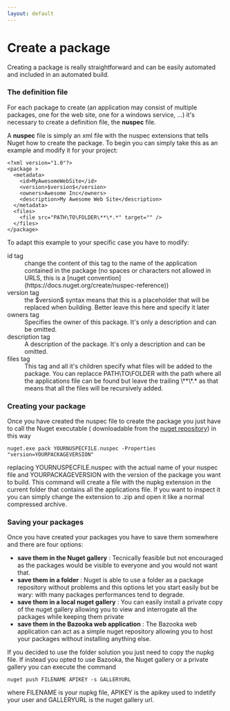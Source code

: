 ```yaml
---
layout: default
---
```


# Create a package

Creating a package is really straightforward and can be easily automated and included in an automated build.

### The definition file

For each package to create (an application may consist of multiple packages, one for the web site, one for a windows service, ...) it's necessary to create a definition file, the **nuspec** file.

A **nuspec** file is simply an xml file with the nuspec extensions that tells Nuget how to create the package. To begin you can simply take this as an example and modify it for your project:

    <?xml version="1.0"?>
    <package >
      <metadata>
        <id>MyAwesomeWebSite</id>
        <version>$version$</version>
        <owners>Awesome Inc</owners>
        <description>My Awesome Web Site</description>
      </metadata>
      <files>
        <file src="PATH\TO\FOLDER\**\*.*" target="" />
      </files>
    </package>

To adapt this example to your specific case you have to modify:

<dl>
    <dt>id tag</dt>
    <dd>change the content of this tag to the name of the application contained in the package (no spaces or characters not allowed in URLS, this is a [nuget convention](https://docs.nuget.org/create/nuspec-reference))</dd>
    <dt>version tag</dt>
    <dd>the $version$ syntax means that this is a placeholder that will be replaced when building. Better leave this here and specify it later</dd>    
    <dt>owners tag</dt>
    <dd>Specifies the owner of this package. It's only a description and can be omitted.</dd>   
    <dt>description tag</dt>
    <dd>A description of the package. It's only a description and can be omitted.</dd>  
    <dt>files tag</dt>
    <dd>This tag and all it's children specify what files will be added to the package. You can replacce PATH\TO\FOLDER with the path where all the applications file can be found but leave the trailing \**\*.* as that means that all the files will be recursively added.</dd>
</dl>

### Creating your package

Once you have created the nuspec file to create the package you just have to call the Nuget executable ( downloadable from the [nuget repository](http://nuget.codeplex.com/releases/view/612846)) in this way

    nuget.exe pack YOURNUSPECFILE.nuspec -Properties "version=YOURPACKAGEVERSION"
    
replacing YOURNUSPECFILE.nuspec with the actual name of your nuspec file and YOURPACKAGEVERSION with the version of the package you want to build. This command will create a file with the nupkg extension in the current folder that contains all the applications file. If you want to inspect it you can simply change the extension to .zip and open it like a normal compressed archive.

### Saving your packages

Once you have created your packages you have to save them somewhere and there are four options:

- **save them in the Nuget gallery** : Tecnically feasible but not encouraged as the packages would be visible to everyone and you would not want that.
- **save them in a folder** : Nuget is able to use a folder as a package repository without problems and this options let you start easily but be wary: with many packages performances tend to degrade.
- **save them in a local nuget gallery** : You can easily install a private copy of the nuget gallery allowing you to view and interrogate all the packages while keeping them private
- **save them in the Bazooka web application** : The Bazooka web application can act as a simple nuget repository allowing you to host your packages without installing anything else. 

If you decided to use the folder solution you just need to copy the nupkg file. If instead you opted to use Bazooka, the Nuget gallery or a private gallery you can execute the command 

    nuget push FILENAME APIKEY -s GALLERYURL
    
where FILENAME is your nupkg file, APIKEY is the apikey used to indetify your user and GALLERYURL is the nuget gallery url.